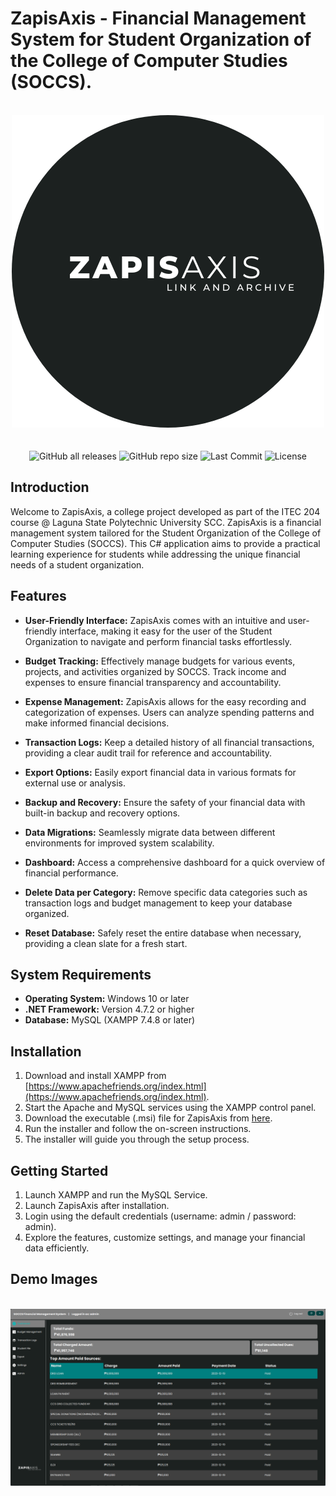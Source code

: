 # ZapisAxis - Financial Management System for Student Organization of the College of Computer Studies (SOCCS).

<br/>
<div align="center">
  <img width="500px" src="https://github.com/VoxDroid/FMS/blob/master/ZapisAxisL.png">
</div>
<br/>

<div align="center">
    <br>
    <img alt="GitHub all releases" src="https://img.shields.io/github/downloads/VoxDroid/FMS/total?style=flat-square&svg=true">
    <img alt="GitHub repo size" src="https://img.shields.io/github/repo-size/VoxDroid/FMS?style=flat-square&svg=true">
    <img alt="Last Commit" src="https://img.shields.io/github/last-commit/VoxDroid/FMS?style=flat-square&svg=true">
    <img alt="License" src="https://img.shields.io/github/license/VoxDroid/FMS?style=flat-square&svg=true">
</div>

## Introduction

Welcome to ZapisAxis, a college project developed as part of the ITEC 204 course @ Laguna State Polytechnic University SCC. ZapisAxis is a financial management system tailored for the Student Organization of the College of Computer Studies (SOCCS). This C# application aims to provide a practical learning experience for students while addressing the unique financial needs of a student organization.

## Features

- **User-Friendly Interface:** ZapisAxis comes with an intuitive and user-friendly interface, making it easy for the user of the Student Organization to navigate and perform financial tasks effortlessly.

- **Budget Tracking:** Effectively manage budgets for various events, projects, and activities organized by SOCCS. Track income and expenses to ensure financial transparency and accountability.

- **Expense Management:** ZapisAxis allows for the easy recording and categorization of expenses. Users can analyze spending patterns and make informed financial decisions.

- **Transaction Logs:** Keep a detailed history of all financial transactions, providing a clear audit trail for reference and accountability.

- **Export Options:** Easily export financial data in various formats for external use or analysis.

- **Backup and Recovery:** Ensure the safety of your financial data with built-in backup and recovery options.

- **Data Migrations:** Seamlessly migrate data between different environments for improved system scalability.

- **Dashboard:** Access a comprehensive dashboard for a quick overview of financial performance.

- **Delete Data per Category:** Remove specific data categories such as transaction logs and budget management to keep your database organized.

- **Reset Database:** Safely reset the entire database when necessary, providing a clean slate for a fresh start.


## System Requirements

- **Operating System:** Windows 10 or later
- **.NET Framework:** Version 4.7.2 or higher
- **Database:** MySQL (XAMPP 7.4.8 or later)

## Installation

1. Download and install XAMPP from [https://www.apachefriends.org/index.html](https://www.apachefriends.org/index.html).
2. Start the Apache and MySQL services using the XAMPP control panel.
3. Download the executable (.msi) file for ZapisAxis from [here](https://github.com/VoxDroid/FMS/releases).
4. Run the installer and follow the on-screen instructions.
5. The installer will guide you through the setup process.

## Getting Started

1. Launch XAMPP and run the MySQL Service.
2. Launch ZapisAxis after installation.
3. Login using the default credentials (username: admin / password: admin).
4. Explore the features, customize settings, and manage your financial data efficiently.

## Demo Images

<br/>
<div align="center">
  <img src="https://github.com/VoxDroid/FMS/blob/master/Demo_Images/ZAPISAXIS%20(1).PNG">
</div>
<br/>
